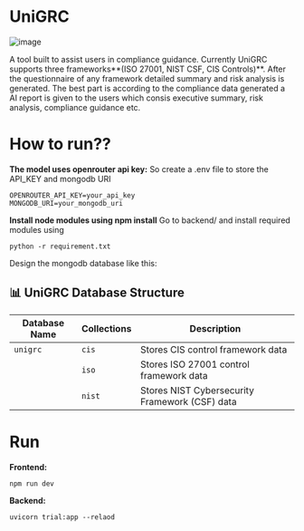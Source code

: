 # UniGRC

![image](https://github.com/user-attachments/assets/985ef739-5e2c-4430-bd42-071933dbf10f)

A tool built to assist users in compliance guidance. Currently UniGRC supports three frameworks**(ISO 27001, NIST CSF, CIS Controls)**.
After the questionnaire of any framework detailed summary and risk analysis is generated.
The best part is according to the compliance data generated a AI report is given to the users which consis executive summary, risk analysis, compliance guidance etc.

# How to run??

**The model uses openrouter api key:**
So create a .env file to store the API_KEY and mongodb URI
```
OPENROUTER_API_KEY=your_api_key
MONGODB_URI=your_mongodb_uri
```
**Install node modules using npm install**
Go to backend/ and install required modules using
```
python -r requirement.txt
```
Design the mongodb database like this:
## 📊 UniGRC Database Structure

| Database Name | Collections         | Description                                    |
|---------------|---------------------|------------------------------------------------|
| `unigrc`      | `cis`               | Stores CIS control framework data             |
|               | `iso`               | Stores ISO 27001 control framework data       |
|               | `nist`              | Stores NIST Cybersecurity Framework (CSF) data |

# Run
**Frontend:**
```
npm run dev
```
**Backend:**
```
uvicorn trial:app --relaod
```
